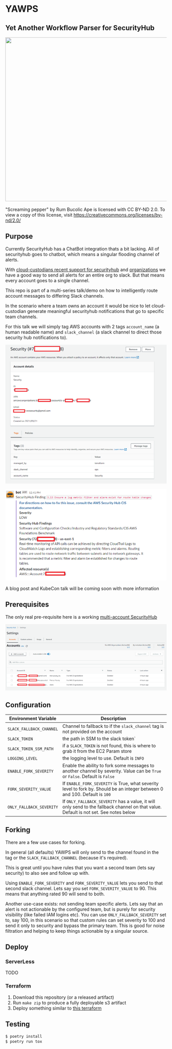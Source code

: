 YAWPS
=====

## **Y**et **A**nother **W**orkflow **P**arser for **S**ecurityHub

<img src="https://live.staticflickr.com/5484/11523000186_3b90090920_b.jpg" width="511" height="512">

"Screaming pepper" by Rum Bucolic Ape is licensed with CC BY-ND 2.0. To view a copy of this license, visit https://creativecommons.org/licenses/by-nd/2.0/

## Purpose ##

Currently SecurityHub has a ChatBot integration thats a bit lacking.
All of securityhub goes to chatbot, which means a singular flooding channel of alerts.

With [cloud-custodians recent support for securityhub](https://cloudcustodian.io/docs/aws/topics/securityhub.html) and [organizations](https://cloudcustodian.io/docs/tools/c7n-org.html) we have a good way to send all alerts for an entire org to slack. But that means every account goes to a single channel.

This repo is part of a multi-series talk/demo on how to intelligently route account messages to differing Slack channels.

In the scenario where a team owns an account it would be nice to let cloud-custodian generate meaningful securityhub notifications that go to specific team channels.

For this talk we will simply tag AWS accounts with 2 tags `account_name` (a human readable name) and `slack_channel` (a slack channel to direct those security hub notifications to).

![](./images/org.png)

![](./images/slack.png)

A blog post and KubeCon talk will be coming soon with more information

## Prerequisites ##

The only real pre-requisite here is a working [multi-account SecurityHub](https://docs.aws.amazon.com/securityhub/latest/userguide/securityhub-accounts.html)

![](./images/securityhub.png)

## Configuration ##

| Environment Variable | Description |
| --- | --- |
| `SLACK_FALLBACK_CHANNEL` | Channel to fallback to if the `slack_channel` tag is not provided on the account |
| `SLACK_TOKEN` | the path in SSM to the slack token` |
| `SLACK_TOKEN_SSM_PATH` | if a `SLACK_TOKEN` is not found, this is where to grab it from the EC2 Param store |
| `LOGGING_LEVEL` | the logging level to use. Default is `INFO` |
| `ENABLE_FORK_SEVERITY` |  Enable the ability to fork some messages to another channel by severity. Value can be `True` or `False`. Default is `False` |
| `FORK_SEVERITY_VALUE` |  If `ENABLE_FORK_SEVERITY` is True, what severity level to fork by. Should be an integer between 0 and 100. Default is `100` |
| `ONLY_FALLBACK_SEVERITY` |  If `ONLY_FALLBACK_SEVERITY` has a value, it will only send to the fallback channel on that value. Default is not set. See notes below |

## Forking ##

There are a few use cases for forking.

In general (all defaults) YAWPS will only send to the channel found in the tag or the `SLACK_FALLBACK_CHANNEL` (because it's required).

This is great until you have rules that you want a second team (lets say security) to also see and follow up with.

Using `ENABLE_FORK_SEVERITY` and `FORK_SEVERITY_VALUE` lets you send to that second slack channel. Lets say you set `FORK_SEVERITY_VALUE` to 90. This means that anything rated 90 will send to both.

Another use-case exists: not sending team specific alerts. Lets say that an alert is not actionable by the configured team, but is purely for security visibility (like failed IAM logins etc). You can use `ONLY_FALLBACK_SEVERITY` set to, say 100, in this scenario so that custom rules can set severity to 100 and send it only to security and bypass the primary team. This is good for noise filtration and helping to keep things actionable by a singular source.


## Deploy ##

### ServerLess ###

TODO

### Terraform ###

1. Download this repository (or a released artifact)
2. Run `make zip` to produce a fully deployable s3 artifact
3. Deploy something similar to [this terraform](./terraform.tf)

## Testing ##

```
$ poetry install
$ poetry run tox
```
